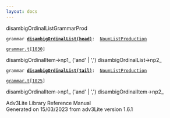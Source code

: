 ```yaml
---
layout: docs
---
```

<span class="title">disambigOrdinalList</span><span class="type">GrammarProd</span>

`grammar `**[`disambigOrdinalList(head)`](../object/disambigOrdinalList(head).html)**` :   `[`NounListProduction`](../object/NounListProduction.html)

[`grammar.t`](../file/grammar.t.html)`[`[`1030`](../source/grammar.t.html#1030)`]`



disambigOrdinalItem-\>np1\_ ('and' \| ',') disambigOrdinalList-\>np2\_  



`grammar `**[`disambigOrdinalList(tail)`](../object/disambigOrdinalList(tail).html)**` :   `[`NounListProduction`](../object/NounListProduction.html)

[`grammar.t`](../file/grammar.t.html)`[`[`1025`](../source/grammar.t.html#1025)`]`



disambigOrdinalItem-\>np1\_ ('and' \| ',') disambigOrdinalItem-\>np2\_  





Adv3Lite Library Reference Manual  
Generated on 15/03/2023 from adv3Lite version 1.6.1


